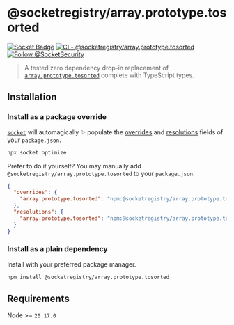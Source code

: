 # @socketregistry/array.prototype.tosorted

[![Socket Badge](https://socket.dev/api/badge/npm/package/@socketregistry/array.prototype.tosorted)](https://socket.dev/npm/package/@socketregistry/array.prototype.tosorted)
[![CI - @socketregistry/array.prototype.tosorted](https://github.com/SocketDev/socket-registry-js/actions/workflows/test.yml/badge.svg)](https://github.com/SocketDev/socket-registry-js/actions/workflows/test.yml)
[![Follow @SocketSecurity](https://img.shields.io/twitter/follow/SocketSecurity?style=social)](https://twitter.com/SocketSecurity)

> A tested zero dependency drop-in replacement of
> [`array.prototype.tosorted`](https://socket.dev/npm/package/array.prototype.tosorted)
> complete with TypeScript types.

## Installation

### Install as a package override

[`socket`](https://socket.dev/npm/package/socket) will automagically :sparkles:
populate the
[overrides](https://docs.npmjs.com/cli/v9/configuring-npm/package-json#overrides)
and [resolutions](https://yarnpkg.com/configuration/manifest#resolutions) fields
of your `package.json`.

```sh
npx socket optimize
```

Prefer to do it yourself? You may manually add
`@socketregistry/array.prototype.tosorted` to your `package.json`.

```json
{
  "overrides": {
    "array.prototype.tosorted": "npm:@socketregistry/array.prototype.tosorted@^1"
  },
  "resolutions": {
    "array.prototype.tosorted": "npm:@socketregistry/array.prototype.tosorted@^1"
  }
}
```

### Install as a plain dependency

Install with your preferred package manager.

```sh
npm install @socketregistry/array.prototype.tosorted
```

## Requirements

Node >= `20.17.0`
